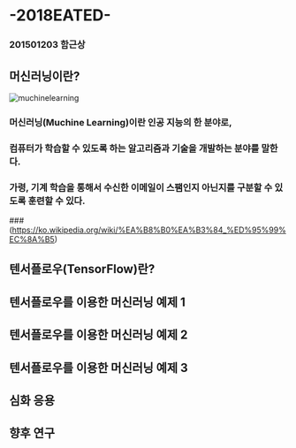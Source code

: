 # -2018EATED-
### 201501203 함근상
## 머신러닝이란?
![muchinelearning](https://user-images.githubusercontent.com/39981622/49633775-fb3f9f80-fa3d-11e8-8966-6cb48d5e4356.jpg)



### 머신러닝(Muchine Learning)이란 인공 지능의 한 분야로, 
### 컴퓨터가 학습할 수 있도록 하는 알고리즘과 기술을 개발하는 분야를 말한다. 
### 가령, 기계 학습을 통해서 수신한 이메일이 스팸인지 아닌지를 구분할 수 있도록 훈련할 수 있다.
###(https://ko.wikipedia.org/wiki/%EA%B8%B0%EA%B3%84_%ED%95%99%EC%8A%B5)

## 텐서플로우(TensorFlow)란?

## 텐서플로우를 이용한 머신러닝 예제 1

## 텐서플로우를 이용한 머신러닝 예제 2

## 텐서플로우를 이용한 머신러닝 예제 3

## 심화 응용

## 향후 연구
